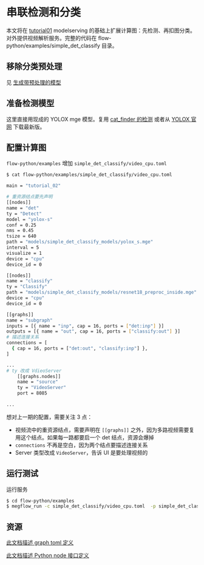 # 串联检测和分类

本文将在 [tutorial01](01-quickstart.zh.md) modelserving 的基础上扩展计算图：先检测、再扣图分类。对外提供视频解析服务。完整的代码在 flow-python/examples/simple_det_classify 目录。

## 移除分类预处理

见 [生成带预处理的模型](appendix-C-dump-model.zh.md)

## 准备检测模型
这里直接用现成的 YOLOX mge 模型。复用 [cat_finder 的检测](https://github.com/MegEngine/MegFlow/blob/master/flow-python/examples/application/cat_finder/det.py) 或者从 [YOLOX 官网](https://github.com/Megvii-BaseDetection/YOLOX/tree/main/demo/MegEngine/python) 下载最新版。

##  配置计算图
`flow-python/examples` 增加 `simple_det_classify/video_cpu.toml`

```bash
$ cat flow-python/examples/simple_det_classify/video_cpu.toml

main = "tutorial_02"

# 重资源结点要先声明
[[nodes]]
name = "det"
ty = "Detect"
model = "yolox-s"
conf = 0.25
nms = 0.45
tsize = 640
path = "models/simple_det_classify_models/yolox_s.mge"
interval = 5
visualize = 1
device = "cpu"
device_id = 0

[[nodes]]
name = "classify"
ty = "Classify"
path = "models/simple_det_classify_models/resnet18_preproc_inside.mge"
device = "cpu"
device_id = 0

[[graphs]]
name = "subgraph"
inputs = [{ name = "inp", cap = 16, ports = ["det:inp"] }]
outputs = [{ name = "out", cap = 16, ports = ["classify:out"] }]
# 描述连接关系
connections = [
  { cap = 16, ports = ["det:out", "classify:inp"] },
]

...
# ty 改成 VdieoServer
    [[graphs.nodes]]
    name = "source"
    ty = "VideoServer"
    port = 8085
    
...
```
想对上一期的配置，需要关注 3 点：
* 视频流中的重资源结点，需要声明在  `[[graphs]]` 之外，因为多路视频需要复用这个结点。如果每一路都要启一个 det 结点，资源会爆掉
* `connections` 不再是空白，因为两个结点要描述连接关系
* Server 类型改成 `VideoServer`，告诉 UI 是要处理视频的

## 运行测试

运行服务
```bash
$ cd flow-python/examples
$ megflow_run -c simple_det_classify/video_cpu.toml  -p simple_det_classify
```
## 资源

[此文档描述 graph toml 定义](appendix-A-graph-definition.zh.md)


[此文档描述 Python node 接口定义](appendix-B-python-plugin.zh.md)